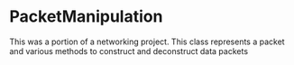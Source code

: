 # PacketManipulation
This was a portion of a networking project. This class represents a packet and various methods to construct and deconstruct data packets
